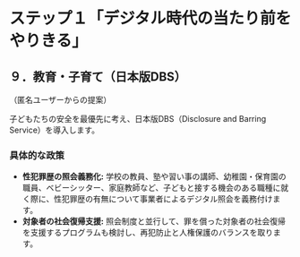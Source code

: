 # ステップ１「デジタル時代の当たり前をやりきる」
## ９．教育・子育て（日本版DBS）

（匿名ユーザーからの提案）

子どもたちの安全を最優先に考え、日本版DBS（Disclosure and Barring Service）を導入します。

### 具体的な政策
- **性犯罪歴の照会義務化:** 学校の教員、塾や習い事の講師、幼稚園・保育園の職員、ベビーシッター、家庭教師など、子どもと接する機会のある職種に就く際に、性犯罪歴の有無について事業者によるデジタル照会を義務付けます。
- **対象者の社会復帰支援:** 照会制度と並行して、罪を償った対象者の社会復帰を支援するプログラムも検討し、再犯防止と人権保護のバランスを取ります。